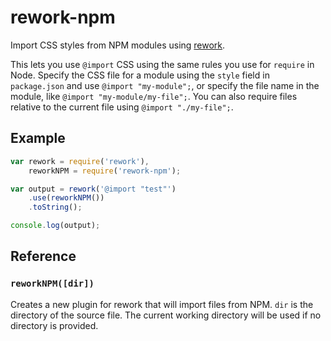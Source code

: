 # rework-npm

Import CSS styles from NPM modules using
[rework](https://github.com/visionmedia/rework).

This lets you use `@import` CSS using the same rules you use for `require` in
Node. Specify the CSS file for a module using the `style` field in
`package.json` and use `@import "my-module";`, or specify the file name in the
module, like `@import "my-module/my-file";`. You can also require files relative
to the current file using `@import "./my-file";`.

## Example

```js
var rework = require('rework'),
    reworkNPM = require('rework-npm');

var output = rework('@import "test"')
    .use(reworkNPM())
    .toString();

console.log(output);
```

## Reference

### `reworkNPM([dir])`

Creates a new plugin for rework that will import files from NPM. `dir` is the
directory of the source file. The current working directory will be used if no
directory is provided.
